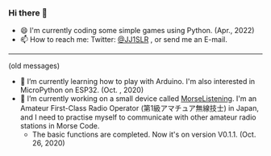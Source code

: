 ### Hi there 👋
- 😄 I'm currently coding some simple games using Python. (Apr., 2022)
- 📫 How to reach me: Twitter: [@JJ1SLR](https://twitter.com/JJ1SLR) , or send me an E-mail.
---
(old messages)
- 🌱 I’m currently learning how to play with Arduino. I'm also interested in MicroPython on ESP32. (Oct. , 2020)
- 🔭 I’m currently working on a small device called [MorseListening](https://github.com/JJ1SLR/MorseListening). I'm an Amateur First-Class Radio Operator (第1級アマチュア無線技士) in Japan, and I need to practise myself to communicate with other amateur radio stations in Morse Code.
  - The basic functions are completed. Now it's on version V0.1.1. (Oct. 26, 2020)

<!--
**JJ1SLR/JJ1SLR** is a ✨ _special_ ✨ repository because its `README.md` (this file) appears on your GitHub profile.

Here are some ideas to get you started:

- 🔭 I’m currently working on ...
- 🌱 I’m currently learning ...
- 👯 I’m looking to collaborate on ...
- 🤔 I’m looking for help with ...
- 💬 Ask me about ...
- 📫 How to reach me: ...
- 😄 Pronouns: ...
- ⚡ Fun fact: ...
-->
